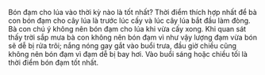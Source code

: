 Bón đạm cho lúa vào thời kỳ nào là tốt nhất?
Thời điểm thích hợp nhất để bà con bón đạm cho cây lúa là trước lúc cấy và lúc cây lúa bắt đầu làm đòng. Bà con chú ý không nên bón đạm cho lúa khi vừa cấy xong.
Khi quan sát thấy trời sắp mưa bà con không nên bón đạm vì như vậy lượng đạm vừa bón sẽ dễ bị rửa trôi; nắng nóng gay gắt vào buổi trưa, đầu giờ chiều cũng không nên bón đạm vì đạm dễ bị bay hơi. Vào buổi sáng hoặc chiều tối là thời điểm bón đạm tốt nhất.

